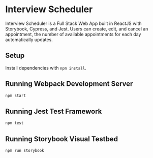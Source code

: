 # Interview Scheduler
Interview Scheduler is a Full Stack Web App built in ReactJS with Storybook, Cypress, and Jest. Users can create, edit, and cancel an appointment, the number of available appointments for each day automatically updates.


## Setup

Install dependencies with `npm install`.

## Running Webpack Development Server

```sh
npm start
```

## Running Jest Test Framework

```sh
npm test
```

## Running Storybook Visual Testbed

```sh
npm run storybook
```
